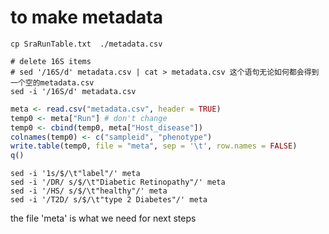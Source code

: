 # to make metadata

```shell
cp SraRunTable.txt  ./metadata.csv

# delete 16S items
# sed '/16S/d' metadata.csv | cat > metadata.csv 这个语句无论如何都会得到一个空的metadata.csv
sed -i '/16S/d' metadata.csv
```

```R
meta <- read.csv("metadata.csv", header = TRUE)
temp0 <- meta["Run"] # don't change
temp0 <- cbind(temp0, meta["Host_disease"])
colnames(temp0) <- c("sampleid", "phenotype")
write.table(temp0, file = "meta", sep = '\t', row.names = FALSE)
q()

```


```shell
sed -i '1s/$/\t"label"/' meta
sed -i '/DR/ s/$/\t"Diabetic Retinopathy"/' meta
sed -i '/HS/ s/$/\t"healthy"/' meta
sed -i '/T2D/ s/$/\t"type 2 Diabetes"/' meta

```
the file 'meta' is what we need for next steps